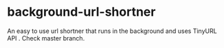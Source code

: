 # background-url-shortner
An easy to use url shortner that runs in the background and uses TinyURL API .
Check master branch.
